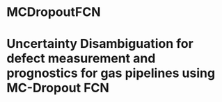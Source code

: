 # MCDropoutFCN
# Uncertainty Disambiguation for defect measurement and prognostics for gas pipelines using MC-Dropout FCN

